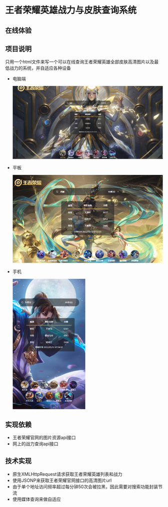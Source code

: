 # 王者荣耀英雄战力与皮肤查询系统
## 在线体验 

## 项目说明

只用一个html文件来写一个可以在线查询王者荣耀英雄全部皮肤高清图片以及最低战力的系统，并自适应各种设备

- 电脑端

  <img src="./image/desktop.png" style="zoom: 50%;" />

- 平板

  <img src="./image/pad.png" style="zoom: 74%;" />

- 手机

   <img src="./image/phone.png" style="zoom: 50%;" />

## 实现依赖
- 王者荣耀官网的图片资源api接口
- 网上的战力查询api接口
## 技术实现
- 原生XMLHttpRequest请求获取王者荣耀英雄列表和战力
- 使用JSONP来获取王者荣耀官网接口的高清图片url 
- 由于单个地址访问频率超过每分钟50次会被拉黑，因此需要对搜索功能封装节流
- 使用媒体查询来做自适应

